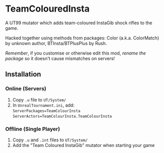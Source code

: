 # TeamColouredInsta
A UT99 mutator which adds team-coloured InstaGib shock rifles to the game.  

Hacked together using methods from packages: Color (a.k.a. ColorMatch) by unknown author, BTInsta/BTPlusPlus by Rush.

*Remember*, if you customise or otherwise edit this mod, *rename the package* so it doesn't cause mismatches on servers!

## Installation

### Online (Servers)

1. Copy `.u` file to `UT/System/`
2. In `UnrealTournament.ini`, add:  
   `ServerPackages=TeamColourInsta`  
   `ServerActors=TeamColourInsta.TeamColourInsta`
   
### Offline (Single Player)

1. Copy `.u` and `.int` files to `UT/System/`
2. Add the "Team Coloured InstaGib" mutator when starting your game
